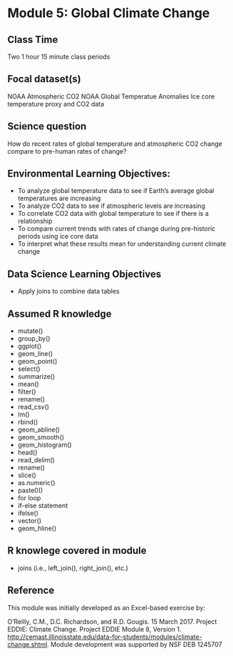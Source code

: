 # Module 5: Global Climate Change

## Class Time

Two 1 hour 15 minute class periods

## Focal dataset(s)

NOAA Atmospheric CO2
NOAA Global Temperatue Anomalies
Ice core temperature proxy and CO2 data

## Science question

How do recent rates of global temperature and atmospheric CO2 change compare to 
pre-human rates of change?

## Environmental Learning Objectives:

* To analyze global temperature data to see if Earth’s average global 
  temperatures are increasing
* To analyze CO2 data to see if atmospheric levels are increasing
* To correlate CO2 data with global temperature to see if there is a 
  relationship
* To compare current trends with rates of change during pre-historic periods 
  using ice core data 
* To interpret what these results mean for understanding current climate change 

## Data Science Learning Objectives

* Apply joins to combine data tables

## Assumed R knowledge
* mutate()
* group_by()
* ggplot()
* geom_line()
* geom_point()
* select()
* summarize()
* mean()
* filter()
* rename()
* read_csv()
* lm()
* rbind()
* geom_abline()
* geom_smooth()
* geom_histogram()
* head()
* read_delim()
* rename()
* slice()
* as.numeric()
* paste0()
* for loop
* if-else statement
* ifelse()
* vector()
* geom_hline()

## R knowlege covered in module

* joins (i.e., left_join(), right_join(), etc.)

## Reference

This module was initially developed as an Excel-based exercise by:

O’Reilly, C.M., D.C. Richardson, and R.D. Gougis. 15 March 2017. Project
EDDIE: Climate Change. Project EDDIE Module 8, Version 1.
<http://cemast.illinoisstate.edu/data-for-students/modules/climate-change.shtml>.
Module development was supported by NSF DEB 1245707